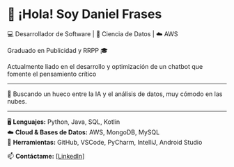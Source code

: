 # 👋 ¡Hola! Soy Daniel Frases  
💻 Desarrollador de Software | 🧠 Ciencia de Datos | ☁️ AWS  

Graduado en Publicidad y RRPP 🎓

Actualmente liado en el desarrollo y optimización de un chatbot que fomente el pensamiento crítico

----------------------------------

🚀 Buscando un hueco entre la IA y el análisis de datos, muy cómodo en las nubes.

----------------------------------

🖥️ **Lenguajes:** Python, Java, SQL, Kotlin  
☁️ **Cloud & Bases de Datos:** AWS, MongoDB, MySQL  
🔧 **Herramientas:** GitHub, VSCode, PyCharm, IntelliJ, Android Studio


📫 **Contáctame:** [[LinkedIn](https://www.linkedin.com/in/daniel-frases?utm_source=share&utm_campaign=share_via&utm_content=profile&utm_medium=ios_app)] 
